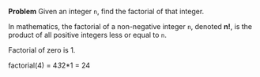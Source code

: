 __Problem__
Given an integer `n`, find the factorial of that integer.

In mathematics, the factorial of a non-negative integer `n`, denoted __n!__, is the
product of all positive integers less or equal to `n`.

Factorial of zero is 1.

factorial(4) = 4*3*2*1 = 24